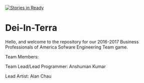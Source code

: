 [![Stories in Ready](https://badge.waffle.io/anshk00/Dei-In-Terra.png?label=ready&title=Ready)](https://waffle.io/anshk00/Dei-In-Terra)
# Dei-In-Terra

Hello, and welcome to the repository for our 2016-2017 Business Professionals of America Sofware Engineering Team game. 

Team Members:

Team Lead/Lead Programmer: Anshuman Kumar

Lead Artist: Alan Chau
